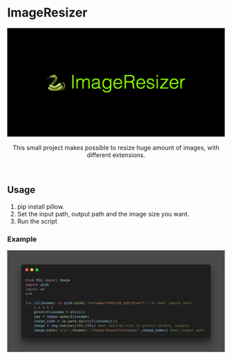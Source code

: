 # ImageResizer
<p align="center">
  <img src="images/ImageResizer.png" />
</p>
<p align="center">This small project makes possible to resize huge amount of images, with different extensions.</p>
<br/>

## Usage

1. pip install pillow. 
2. Set the input path, output path and the image size you want. 
3. Run the script  

### Example

<p align="center">
  <img src="images/code.png" />
</p>

